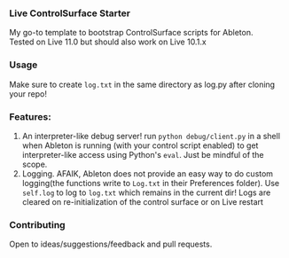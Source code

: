 ### Live ControlSurface Starter

My go-to template to bootstrap ControlSurface scripts for Ableton.  
Tested on Live 11.0 but should also work on Live 10.1.x

### Usage
Make sure to create ```log.txt``` in the same directory as log.py after cloning your repo!

### Features:
1. An interpreter-like debug server! run ```python debug/client.py``` in a shell when Ableton is running (with your control script enabled) to get interpreter-like access using Python's ```eval```. Just be mindful of the scope.
2. Logging. AFAIK, Ableton does not provide an easy way to do custom logging(the functions write to ```Log.txt``` in their Preferences folder).
Use ```self.log``` to log to ```log.txt``` which remains in the current dir! Logs are cleared on re-initialization of the control surface or on Live restart

### Contributing
Open to ideas/suggestions/feedback and pull requests.
